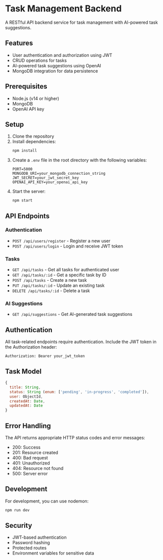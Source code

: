 # Task Management Backend

A RESTful API backend service for task management with AI-powered task suggestions.

## Features

- User authentication and authorization using JWT
- CRUD operations for tasks
- AI-powered task suggestions using OpenAI
- MongoDB integration for data persistence

## Prerequisites

- Node.js (v14 or higher)
- MongoDB
- OpenAI API key

## Setup

1. Clone the repository
2. Install dependencies:
   ```bash
   npm install
   ```
3. Create a `.env` file in the root directory with the following variables:
   ```
   PORT=5000
   MONGODB_URI=your_mongodb_connection_string
   JWT_SECRET=your_jwt_secret_key
   OPENAI_API_KEY=your_openai_api_key
   ```
4. Start the server:
   ```bash
   npm start
   ```

## API Endpoints

### Authentication

- `POST /api/users/register` - Register a new user
- `POST /api/users/login` - Login and receive JWT token

### Tasks

- `GET /api/tasks` - Get all tasks for authenticated user
- `GET /api/tasks/:id` - Get a specific task by ID
- `POST /api/tasks` - Create a new task
- `PUT /api/tasks/:id` - Update an existing task
- `DELETE /api/tasks/:id` - Delete a task

### AI Suggestions

- `GET /api/suggestions` - Get AI-generated task suggestions

## Authentication

All task-related endpoints require authentication. Include the JWT token in the Authorization header:

```
Authorization: Bearer your_jwt_token
```

## Task Model

```javascript
{
  title: String,
  status: String (enum: ['pending', 'in-progress', 'completed']),
  user: ObjectId,
  createdAt: Date,
  updatedAt: Date
}
```

## Error Handling

The API returns appropriate HTTP status codes and error messages:

- 200: Success
- 201: Resource created
- 400: Bad request
- 401: Unauthorized
- 404: Resource not found
- 500: Server error

## Development

For development, you can use nodemon:

```bash
npm run dev
```

## Security

- JWT-based authentication
- Password hashing
- Protected routes
- Environment variables for sensitive data
